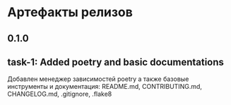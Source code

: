 # Артефакты релизов
## 0.1.0

## task-1: Added poetry and basic documentations
Добавлен менеджер зависимостей poetry а также базовые инструменты и документация: README.md, CONTRIBUTING.md, CHANGELOG.md, .gitignore, .flake8